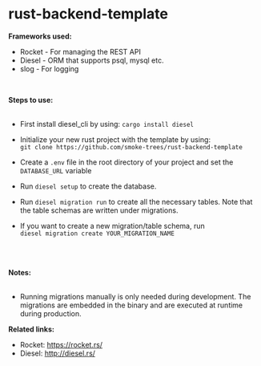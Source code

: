 <h1>rust-backend-template</h1>

<b>Frameworks used:</b><br>

- Rocket - For managing the REST API
- Diesel - ORM that supports psql, mysql etc.
- slog - For logging

<br>

<strong> Steps to use: </strong>
<br><br>

- First install diesel_cli by using: `cargo install diesel`
- Initialize your new rust project with the template by using: <br>
`git clone https://github.com/smoke-trees/rust-backend-template`

- Create a `.env` file in the root directory of your project and set the `DATABASE_URL` variable

- Run `diesel setup` to create the database.

- Run `diesel migration run` to create all the necessary tables. Note that the table schemas
are written under migrations.

- If you want to create a new migration/table schema, run <br>`diesel migration create YOUR_MIGRATION_NAME`
<br>
<br>

<strong> Notes: </strong>
<br><br>

- Running migrations manually is only needed during development. The migrations are embedded in the binary and are executed at runtime during production.


<strong>Related links: </strong>

- Rocket: https://rocket.rs/
- Diesel: http://diesel.rs/


